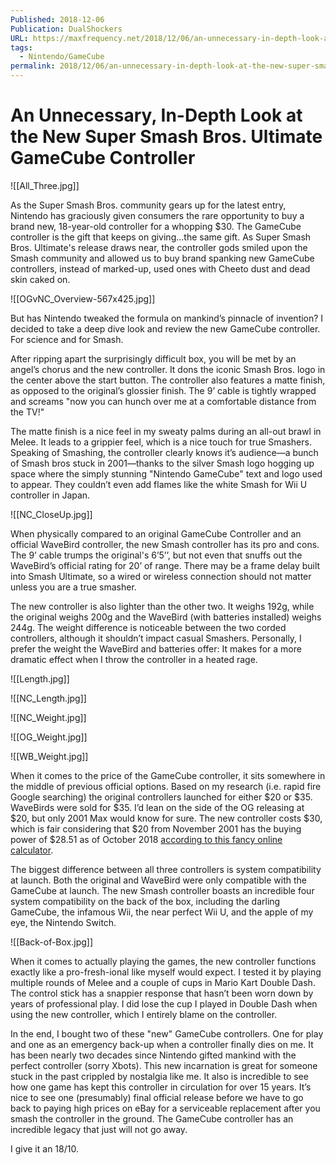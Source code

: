 ```yaml
---
Published: 2018-12-06
Publication: DualShockers
URL: https://maxfrequency.net/2018/12/06/an-unnecessary-in-depth-look-at-the-new-super-smash-bros-ultimate-gamecube-controller/
tags:
  - Nintendo/GameCube
permalink: 2018/12/06/an-unnecessary-in-depth-look-at-the-new-super-smash-bros-ultimate-gamecube-controller/
---
```

# An Unnecessary, In-Depth Look at the New Super Smash Bros. Ultimate GameCube Controller

![[All_Three.jpg]]

As the Super Smash Bros. community gears up for the latest entry, Nintendo has graciously given consumers the rare opportunity to buy a brand new, 18-year-old controller for a whopping $30. The GameCube controller is the gift that keeps on giving…the same gift. As Super Smash Bros. Ultimate's release draws near, the controller gods smiled upon the Smash community and allowed us to buy brand spanking new GameCube controllers, instead of marked-up, used ones with Cheeto dust and dead skin caked on.

![[OGvNC_Overview-567x425.jpg]]

But has Nintendo tweaked the formula on mankind’s pinnacle of invention? I decided to take a deep dive look and review the new GameCube controller. For science and for Smash.

After ripping apart the surprisingly difficult box, you will be met by an angel’s chorus and the new controller. It dons the iconic Smash Bros. logo in the center above the start button. The controller also features a matte finish, as opposed to the original’s glossier finish. The 9’ cable is tightly wrapped and screams "now you can hunch over me at a comfortable distance from the TV!"

The matte finish is a nice feel in my sweaty palms during an all-out brawl in Melee. It leads to a grippier feel, which is a nice touch for true Smashers. Speaking of Smashing, the controller clearly knows it’s audience—a bunch of Smash bros stuck in 2001—thanks to the silver Smash logo hogging up space where the simply stunning "Nintendo GameCube" text and logo used to appear. They couldn’t even add flames like the white Smash for Wii U controller in Japan.

![[NC_CloseUp.jpg]]

When physically compared to an original GameCube Controller and an official WaveBird controller, the new Smash controller has its pro and cons. The 9’ cable trumps the original's 6’5’’, but not even that snuffs out the WaveBird’s official rating for 20’ of range. There may be a frame delay built into Smash Ultimate, so a wired or wireless connection should not matter unless you are a true smasher. 

The new controller is also lighter than the other two. It weighs 192g, while the original weighs 200g and the WaveBird (with batteries installed) weighs 244g. The weight difference is noticeable between the two corded controllers, although it shouldn’t impact casual Smashers. Personally, I prefer the weight the WaveBird and batteries offer: It makes for a more dramatic effect when I throw the controller in a heated rage.

![[Length.jpg]]

![[NC_Length.jpg]]

![[NC_Weight.jpg]]

![[OG_Weight.jpg]]

![[WB_Weight.jpg]]

When it comes to the price of the GameCube controller, it sits somewhere in the middle of previous official options. Based on my research (i.e. rapid fire Google searching) the original controllers launched for either $20 or $35. WaveBirds were sold for $35. I’d lean on the side of the OG releasing at $20, but only 2001 Max would know for sure. The new controller costs $30, which is fair considering that $20 from November 2001 has the buying power of $28.51 as of October 2018 [according to this fancy online calculator](https://data.bls.gov/cgi-bin/cpicalc.pl?cost1=20&year1=200111&year2=201810).

The biggest difference between all three controllers is system compatibility at launch. Both the original and WaveBird were only compatible with the GameCube at launch. The new Smash controller boasts an incredible four system compatibility on the back of the box, including the darling GameCube, the infamous Wii, the near perfect Wii U, and the apple of my eye, the Nintendo Switch. 

![[Back-of-Box.jpg]]

When it comes to actually playing the games, the new controller functions exactly like a pro-fresh-ional like myself would expect. I tested it by playing multiple rounds of Melee and a couple of cups in Mario Kart Double Dash. The control stick has a snappier response that hasn’t been worn down by years of professional play. I did lose the cup I played in Double Dash when using the new controller, which I entirely blame on the controller.

In the end, I bought two of these "new" GameCube controllers. One for play and one as an emergency back-up when a controller finally dies on me. It has been nearly two decades since Nintendo gifted mankind with the perfect controller (sorry Xbots). This new incarnation is great for someone stuck in the past crippled by nostalgia like me. It also is incredible to see how one game has kept this controller in circulation for over 15 years. It’s nice to see one (presumably) final official release before we have to go back to paying high prices on eBay for a serviceable replacement after you smash the controller in the ground. The GameCube controller has an incredible legacy that just will not go away.

I give it an 18/10. 